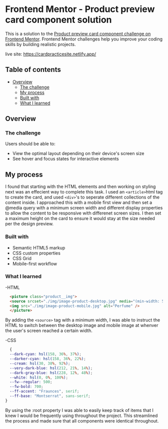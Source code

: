 # Frontend Mentor - Product preview card component solution

This is a solution to the [Product preview card component challenge on Frontend Mentor](https://www.frontendmentor.io/challenges/product-preview-card-component-GO7UmttRfa). Frontend Mentor challenges help you improve your coding skills by building realistic projects.

live site: https://cardpracticesite.netlify.app/

## Table of contents

- [Overview](#overview)
  - [The challenge](#the-challenge)
  - [My process](#my-process)
  - [Built with](#built-with)
  - [What I learned](#what-i-learned)

## Overview

### The challenge

Users should be able to:

- View the optimal layout depending on their device's screen size
- See hover and focus states for interactive elements

## My process

I found that starting with the HTML elements and then working on styling next was an effecient way to complete this task. I used an ```<article>```html tag to create the card, and used ```<div>```'s to seperate different collections of the content inside. I approached this with a mobile first view and then set a @media query with a minimum screen width and different display properties to allow the content to be responsive with differenet screen sizes. I then set a maximum height on the card to ensure it would stay at the size needed per the design preview.

### Built with

- Semantic HTML5 markup
- CSS custom properties
- CSS Grid
- Mobile-first workflow

### What I learned

-HTML
  
```html 
  <picture class="product__img">
  <source srcset="./img/image-product-desktop.jpg" media="(min-width: 550px)" />
  <img src="./img/image-product-mobile.jpg" alt="Perfume" />
  </picture>
  ```
By adding the
```<source>``` 
tag with a minimum width, I was able to instruct the HTML to switch between the desktop image and mobile image at whenver the user's screen reached a certain width.

-CSS
  
```css
  {
  --dark-cyan: hsl(158, 36%, 37%);
  --darker-cyan: hsl(158, 36%, 22%);
  --cream: hsl(30, 38%, 92%);
  --very-dark-blue: hsl(212, 21%, 14%);
  --dark-gray-blue: hsl(228, 12%, 48%);
  --white: hsl(0, 0%, 100%);
  --fw--regular: 500;
  --fw-bold: 700;
  --ff-accent: "Fraunces", serif;
  --ff-base: "Montserrat", sans-serif;
}
  ```

By using the :root property I was able to easily keep track of items that I knew I would be frequently using throughout the project. This streamlined the process and made sure that all components were identical throughout.
